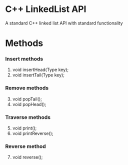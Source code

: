 # C++ LinkedList API
A standard C++ linked list API with standard functionality

# Methods

### Insert methods
1) void insertHead(Type key);
2) void insertTail(Type key);

### Remove methods
3) void popTail();
4) void popHead();

### Traverse methods
5) void print();
6) void printReverse();

### Reverse method
7) void reverse();
